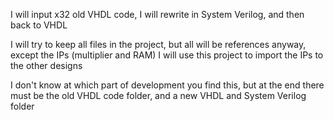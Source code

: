I will input x32 old VHDL code, I will rewrite in System Verilog, and then back to VHDL

I will try to keep all files in the project, but all will be references anyway, except the IPs (multiplier and RAM)
I will use this project to import the IPs to the other designs


I don't know at which part of development you find this, but at the end there must be the old VHDL code folder,
and a new VHDL and System Verilog folder